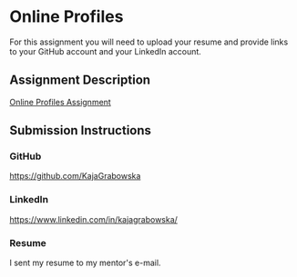 # Online Profiles
For this assignment you will need to upload your resume and provide links to your GitHub account and your LinkedIn account.

## Assignment Description
[Online Profiles Assignment](https://education.launchcode.org/liftoff/modules/assignments/online-profiles)

## Submission Instructions
 
### GitHub
https://github.com/KajaGrabowska
 
### LinkedIn
https://www.linkedin.com/in/kajagrabowska/

### Resume
I sent my resume to my mentor's e-mail. 
